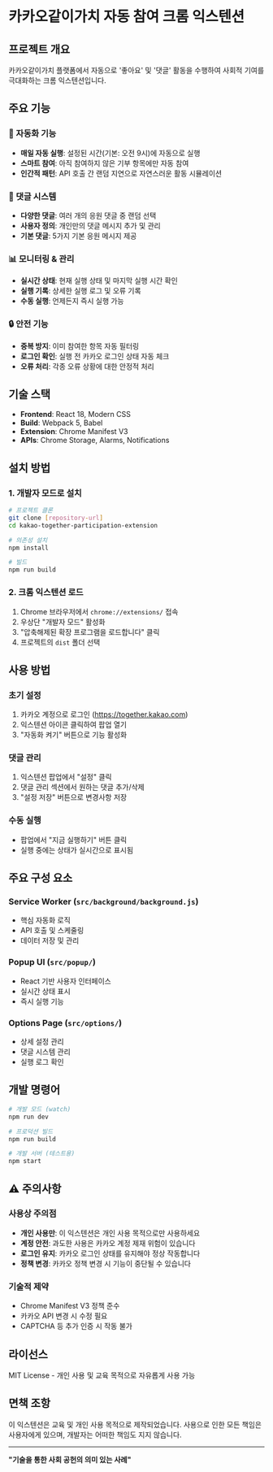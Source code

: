 # 카카오같이가치 자동 참여 크롬 익스텐션

## 프로젝트 개요

카카오같이가치 플랫폼에서 자동으로 '좋아요' 및 '댓글' 활동을 수행하여 사회적 기여를 극대화하는 크롬 익스텐션입니다.

## 주요 기능

### 🤖 자동화 기능
- **매일 자동 실행**: 설정된 시간(기본: 오전 9시)에 자동으로 실행
- **스마트 참여**: 아직 참여하지 않은 기부 항목에만 자동 참여
- **인간적 패턴**: API 호출 간 랜덤 지연으로 자연스러운 활동 시뮬레이션

### 💬 댓글 시스템
- **다양한 댓글**: 여러 개의 응원 댓글 중 랜덤 선택
- **사용자 정의**: 개인만의 댓글 메시지 추가 및 관리
- **기본 댓글**: 5가지 기본 응원 메시지 제공

### 📊 모니터링 & 관리
- **실시간 상태**: 현재 실행 상태 및 마지막 실행 시간 확인
- **실행 기록**: 상세한 실행 로그 및 오류 기록
- **수동 실행**: 언제든지 즉시 실행 가능

### 🔒 안전 기능
- **중복 방지**: 이미 참여한 항목 자동 필터링
- **로그인 확인**: 실행 전 카카오 로그인 상태 자동 체크
- **오류 처리**: 각종 오류 상황에 대한 안정적 처리

## 기술 스택

- **Frontend**: React 18, Modern CSS
- **Build**: Webpack 5, Babel
- **Extension**: Chrome Manifest V3
- **APIs**: Chrome Storage, Alarms, Notifications

## 설치 방법

### 1. 개발자 모드로 설치

```bash
# 프로젝트 클론
git clone [repository-url]
cd kakao-together-participation-extension

# 의존성 설치
npm install

# 빌드
npm run build
```

### 2. 크롬 익스텐션 로드

1. Chrome 브라우저에서 `chrome://extensions/` 접속
2. 우상단 "개발자 모드" 활성화
3. "압축해제된 확장 프로그램을 로드합니다" 클릭
4. 프로젝트의 `dist` 폴더 선택

## 사용 방법

### 초기 설정
1. 카카오 계정으로 로그인 (https://together.kakao.com)
2. 익스텐션 아이콘 클릭하여 팝업 열기
3. "자동화 켜기" 버튼으로 기능 활성화

### 댓글 관리
1. 익스텐션 팝업에서 "설정" 클릭
2. 댓글 관리 섹션에서 원하는 댓글 추가/삭제
3. "설정 저장" 버튼으로 변경사항 저장

### 수동 실행
- 팝업에서 "지금 실행하기" 버튼 클릭
- 실행 중에는 상태가 실시간으로 표시됨

## 주요 구성 요소

### Service Worker (`src/background/background.js`)
- 핵심 자동화 로직
- API 호출 및 스케줄링
- 데이터 저장 및 관리

### Popup UI (`src/popup/`)
- React 기반 사용자 인터페이스
- 실시간 상태 표시
- 즉시 실행 기능

### Options Page (`src/options/`)
- 상세 설정 관리
- 댓글 시스템 관리
- 실행 로그 확인

## 개발 명령어

```bash
# 개발 모드 (watch)
npm run dev

# 프로덕션 빌드
npm run build

# 개발 서버 (테스트용)
npm start
```

## ⚠️ 주의사항

### 사용상 주의점
- **개인 사용만**: 이 익스텐션은 개인 사용 목적으로만 사용하세요
- **계정 안전**: 과도한 사용은 카카오 계정 제재 위험이 있습니다
- **로그인 유지**: 카카오 로그인 상태를 유지해야 정상 작동합니다
- **정책 변경**: 카카오 정책 변경 시 기능이 중단될 수 있습니다

### 기술적 제약
- Chrome Manifest V3 정책 준수
- 카카오 API 변경 시 수정 필요
- CAPTCHA 등 추가 인증 시 작동 불가

## 라이선스

MIT License - 개인 사용 및 교육 목적으로 자유롭게 사용 가능

## 면책 조항

이 익스텐션은 교육 및 개인 사용 목적으로 제작되었습니다. 사용으로 인한 모든 책임은 사용자에게 있으며, 개발자는 어떠한 책임도 지지 않습니다.

---

**"기술을 통한 사회 공헌의 의미 있는 사례"**
